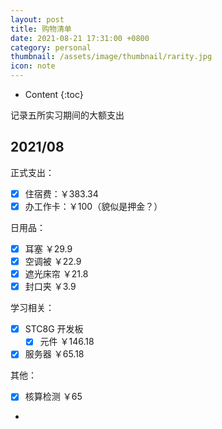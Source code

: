 ```yaml
---
layout: post
title: 购物清单
date: 2021-08-21 17:31:00 +0800
category: personal
thumbnail: /assets/image/thumbnail/rarity.jpg
icon: note
---
```


* Content
{:toc}

记录五所实习期间的大额支出
<!--more-->

## 2021/08

正式支出：

- [x] 住宿费：￥383.34
- [x] 办工作卡：￥100（貌似是押金？）

日用品：

- [x] 耳塞 ￥29.9
- [x] 空调被 ￥22.9
- [x] 遮光床帘 ￥21.8
- [x] 封口夹 ￥3.9

学习相关：

- [x] STC8G 开发板
  - [x] 元件 ￥146.18
- [x] 服务器 ￥65.18

其他：

- [x] 核算检测 ￥65
- 